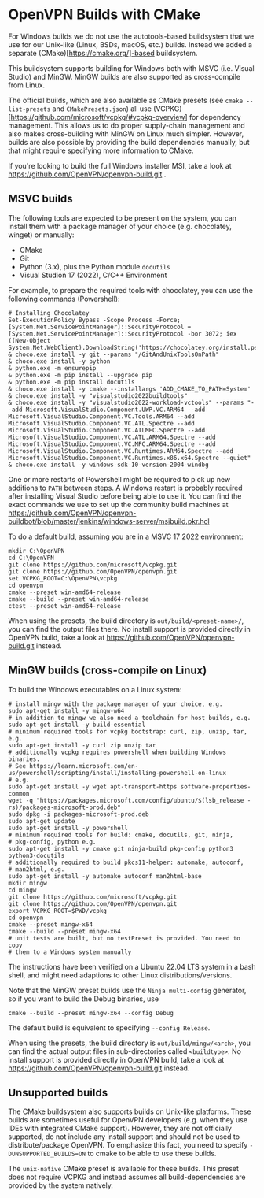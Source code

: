 OpenVPN Builds with CMake
=========================

For Windows builds we do not use the autotools-based buildsystem that we use
for our Unix-like (Linux, BSDs, macOS, etc.) builds. Instead we added a
separate (CMake)[https://cmake.org/]-based buildsystem.

This buildsystem supports building for Windows both with MSVC (i.e. Visual
Studio) and MinGW. MinGW builds are also supported as cross-compile
from Linux.

The official builds, which are also available as CMake presets (see
`cmake --list-presets` and `CMakePresets.json`) all use
(VCPKG)[https://github.com/microsoft/vcpkg/#vcpkg-overview] for dependency
management. This allows us to do proper supply-chain management and
also makes cross-building with MinGW on Linux much simpler. However,
builds are also possible by providing the build dependencies manually,
but that might require specifying more information to CMake.

If you're looking to build the full Windows installer MSI, take a look
at https://github.com/OpenVPN/openvpn-build.git .

MSVC builds
-----------

The following tools are expected to be present on the system, you
can install them with a package manager of your choice (e.g.
chocolatey, winget) or manually:

* CMake
* Git
* Python (3.x), plus the Python module `docutils`
* Visual Studion 17 (2022), C/C++ Environment

For example, to prepare the required tools with chocolatey, you
can use the following commands (Powershell):

    # Installing Chocolatey
    Set-ExecutionPolicy Bypass -Scope Process -Force; [System.Net.ServicePointManager]::SecurityProtocol = [System.Net.ServicePointManager]::SecurityProtocol -bor 3072; iex ((New-Object System.Net.WebClient).DownloadString('https://chocolatey.org/install.ps1'))
    & choco.exe install -y git --params "/GitAndUnixToolsOnPath"
    & choco.exe install -y python
    & python.exe -m ensurepip
    & python.exe -m pip install --upgrade pip
    & python.exe -m pip install docutils
    & choco.exe install -y cmake --installargs 'ADD_CMAKE_TO_PATH=System'
    & choco.exe install -y "visualstudio2022buildtools"
    & choco.exe install -y "visualstudio2022-workload-vctools" --params "--add Microsoft.VisualStudio.Component.UWP.VC.ARM64 --add Microsoft.VisualStudio.Component.VC.Tools.ARM64 --add Microsoft.VisualStudio.Component.VC.ATL.Spectre --add Microsoft.VisualStudio.Component.VC.ATLMFC.Spectre --add Microsoft.VisualStudio.Component.VC.ATL.ARM64.Spectre --add Microsoft.VisualStudio.Component.VC.MFC.ARM64.Spectre --add Microsoft.VisualStudio.Component.VC.Runtimes.ARM64.Spectre --add Microsoft.VisualStudio.Component.VC.Runtimes.x86.x64.Spectre --quiet"
    & choco.exe install -y windows-sdk-10-version-2004-windbg

One or more restarts of Powershell might be required to pick up new additions
to `PATH` between steps. A Windows restart is probably required after
installing Visual Studio before being able to use it.
You can find the exact commands we use to set up the community build machines
at https://github.com/OpenVPN/openvpn-buildbot/blob/master/jenkins/windows-server/msibuild.pkr.hcl

To do a default build, assuming you are in a MSVC 17 2022 environment:

    mkdir C:\OpenVPN
    cd C:\OpenVPN
    git clone https://github.com/microsoft/vcpkg.git
    git clone https://github.com/OpenVPN/openvpn.git
    set VCPKG_ROOT=C:\OpenVPN\vcpkg
    cd openvpn
    cmake --preset win-amd64-release
    cmake --build --preset win-amd64-release
    ctest --preset win-amd64-release

When using the presets, the build directory is
`out/build/<preset-name>/`, you can find the output files there.
No install support is provided directly in OpenVPN build, take a look
at https://github.com/OpenVPN/openvpn-build.git instead.

MinGW builds (cross-compile on Linux)
-------------------------------------

To build the Windows executables on a Linux system:

    # install mingw with the package manager of your choice, e.g.
    sudo apt-get install -y mingw-w64
    # in addition to mingw we also need a toolchain for host builds, e.g.
    sudo apt-get install -y build-essential
    # minimum required tools for vcpkg bootstrap: curl, zip, unzip, tar, e.g.
    sudo apt-get install -y curl zip unzip tar
    # additionally vcpkg requires powershell when building Windows binaries.
    # See https://learn.microsoft.com/en-us/powershell/scripting/install/installing-powershell-on-linux
    # e.g.
    sudo apt-get install -y wget apt-transport-https software-properties-common
    wget -q "https://packages.microsoft.com/config/ubuntu/$(lsb_release -rs)/packages-microsoft-prod.deb"
    sudo dpkg -i packages-microsoft-prod.deb
    sudo apt-get update
    sudo apt-get install -y powershell
    # minimum required tools for build: cmake, docutils, git, ninja,
    # pkg-config, python e.g.
    sudo apt-get install -y cmake git ninja-build pkg-config python3 python3-docutils
    # additionally required to build pkcs11-helper: automake, autoconf,
    # man2html, e.g.
    sudo apt-get install -y automake autoconf man2html-base
    mkdir mingw
    cd mingw
    git clone https://github.com/microsoft/vcpkg.git
    git clone https://github.com/OpenVPN/openvpn.git
    export VCPKG_ROOT=$PWD/vcpkg
    cd openvpn
    cmake --preset mingw-x64
    cmake --build --preset mingw-x64
    # unit tests are built, but no testPreset is provided. You need to copy
    # them to a Windows system manually

The instructions have been verified on a Ubuntu 22.04 LTS system in a
bash shell, and might need adaptions to other Linux distributions/versions.

Note that the MinGW preset builds use the `Ninja multi-config` generator, so
if you want to build the Debug binaries, use

    cmake --build --preset mingw-x64 --config Debug

The default build is equivalent to specifying `--config Release`.

When using the presets, the build directory is
`out/build/mingw/<arch>`, you can find the actual output files in
sub-directories called `<buildtype>`.
No install support is provided directly in OpenVPN build, take a look
at https://github.com/OpenVPN/openvpn-build.git instead.

Unsupported builds
------------------

The CMake buildsystem also supports builds on Unix-like platforms. These builds
are sometimes useful for OpenVPN developers (e.g. when they use IDEs with
integrated CMake support). However, they are not officially supported, do not
include any install support and should not be used to distribute/package
OpenVPN. To emphasize this fact, you need to specify `-DUNSUPPORTED_BUILDS=ON`
to cmake to be able to use these builds.

The `unix-native` CMake preset is available for these builds. This preset does
not require VCPKG and instead assumes all build-dependencies are provided by
the system natively.
